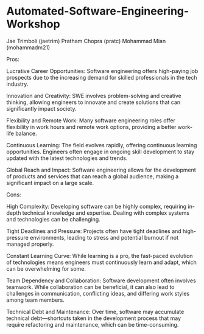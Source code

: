 # Automated-Software-Engineering-Workshop

Jae Trimboli (jaetrim)
Pratham Chopra (pratc)
Mohammad Mian (mohammadm21)

Pros:

Lucrative Career Opportunities: Software engineering offers high-paying job prospects due to the increasing demand for skilled professionals in the tech industry.

Innovation and Creativity: SWE involves problem-solving and creative thinking, allowing engineers to innovate and create solutions that can significantly impact society.

Flexibility and Remote Work: Many software engineering roles offer flexibility in work hours and remote work options, providing a better work-life balance.

Continuous Learning: The field evolves rapidly, offering continuous learning opportunities. Engineers often engage in ongoing skill development to stay updated with the latest technologies and trends.

Global Reach and Impact: Software engineering allows for the development of products and services that can reach a global audience, making a significant impact on a large scale.

Cons:

High Complexity: Developing software can be highly complex, requiring in-depth technical knowledge and expertise. Dealing with complex systems and technologies can be challenging.

Tight Deadlines and Pressure: Projects often have tight deadlines and high-pressure environments, leading to stress and potential burnout if not managed properly.

Constant Learning Curve: While learning is a pro, the fast-paced evolution of technologies means engineers must continuously learn and adapt, which can be overwhelming for some.

Team Dependency and Collaboration: Software development often involves teamwork. While collaboration can be beneficial, it can also lead to challenges in communication, conflicting ideas, and differing work styles among team members.

Technical Debt and Maintenance: Over time, software may accumulate technical debt—shortcuts taken in the development process that may require refactoring and maintenance, which can be time-consuming.

